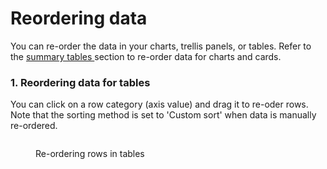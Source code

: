 # Reordering data

You can re-order the data in your charts, trellis panels, or tables. Refer to the [summary tables ](../16.-summary-tables.md)section to re-order data for charts and cards.

### 1. Reordering data for tables

You can click on a row category (axis value) and drag it to re-oder rows. Note that the sorting method is set to 'Custom sort' when data is manually re-ordered.

<figure><img src="../../.gitbook/assets/image (975).png" alt=""><figcaption><p>Re-ordering rows in tables</p></figcaption></figure>
